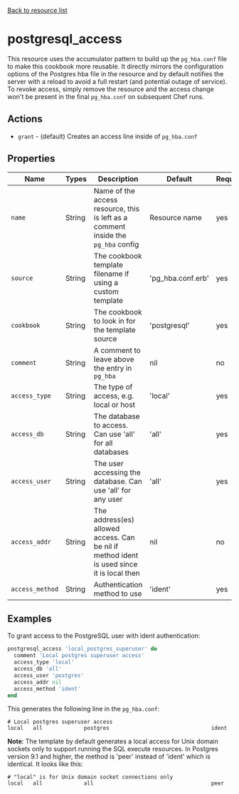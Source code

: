 [Back to resource list](../README.md#Resources)

# postgresql_access

This resource uses the accumulator pattern to build up the `pg_hba.conf` file to make this cookbook more reusable. It directly mirrors the configuration options of the Postgres hba file in the resource and by default notifies the server with a reload to avoid a full restart (and potential outage of service). To revoke access, simply remove the resource and the access change won't be present in the final `pg_hba.conf` on subsequent Chef runs.

## Actions

- `grant` - (default) Creates an access line inside of `pg_hba.conf`

## Properties

| Name            | Types  | Description                                                                               | Default           | Required? |
| --------------- | ------ | ----------------------------------------------------------------------------------------- | ----------------- | --------- |
| `name`          | String | Name of the access resource, this is left as a comment inside the `pg_hba` config         | Resource name     | yes       |
| `source`        | String | The cookbook template filename if using a custom template                                 | 'pg_hba.conf.erb' | yes       |
| `cookbook`      | String | The cookbook to look in for the template source                                           | 'postgresql'      | yes       |
| `comment`       | String | A comment to leave above the entry in `pg_hba`                                            | nil               | no        |
| `access_type`   | String | The type of access, e.g. local or host                                                    | 'local'           | yes       |
| `access_db`     | String | The database to access. Can use 'all' for all databases                                   | 'all'             | yes       |
| `access_user`   | String | The user accessing the database. Can use 'all' for any user                               | 'all'             | yes       |
| `access_addr`   | String | The address(es) allowed access. Can be nil if method ident is used since it is local then | nil               | no        |
| `access_method` | String | Authentication method to use                                                              | 'ident'           | yes       |

## Examples

To grant access to the PostgreSQL user with ident authentication:

```ruby
postgresql_access 'local_postgres_superuser' do
  comment 'Local postgres superuser access'
  access_type 'local'
  access_db 'all'
  access_user 'postgres'
  access_addr nil
  access_method 'ident'
end
```

This generates the following line in the `pg_hba.conf`:

```config
# Local postgres superuser access
local   all             postgres                                ident
```

**Note**: The template by default generates a local access for Unix domain sockets only to support running the SQL execute resources. In Postgres version 9.1 and higher, the method is 'peer' instead of 'ident' which is identical. It looks like this:

```config
# "local" is for Unix domain socket connections only
local   all             all                                     peer
```
